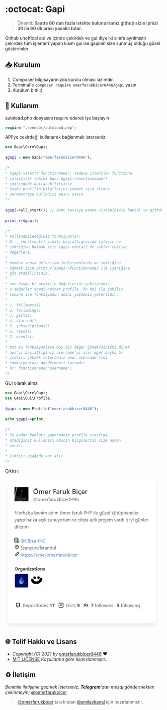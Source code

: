 # :octocat: Gapi

>Önemli: **Saatte 60 dan fazla istekte bulunursanız github sizin ipnizi 30 ila 60 dk arası yasaklı tutar.**

Github unoffical api ve içinde çekirdek ve gui diye iki sınıfa ayrılmıştır çekirdek tüm işlemeri yapan kısım gui ise gapinin size sunmuş olduğu güzel gösterimler

## 📥 Kurulum

1. Composer bilgisayarınızda kurulu olması lazımdır.
2. Terminal'e `composer require omerfarukbicer0446/gapi` yazın.
3. Kurulum bitti :) 

## 📒 Kullanım

autoload.php dosyasını require ederek işe başlayın
```php
require "./vendor/autoload.php";
```

API'ye çekirdeği kullanarak bağlanmak isterseniz.

```php
use Gapi\Core\Gapi;

$gapi = new Gapi("omerfarukbicer0446");

/* 
* $gapi->start('functionname') sadece istenilen functionu 
* çalıştırır tabiki bunu $gapi->functionname()  
* şeklindede kullanabilirsiniz. 
* başka profilin bilgilerini çekmek için ikinci 
* parametreye kullanıcı adını yazın.
*/ 

$gapi->all_start(); // Bunu tavsiye etmem sisteminizin hantal ve github'ın size ban atmasını kolaylaştırır sadece kullanacağınız fonksiyonları çalıştırın.

print_r($gapi);

/*
* Kullanabileceğiniz fonksiyonlar:
* 0. __construct() sınıfı başlattığınızda çalışır ne
* çektiğine bakmak için $gapi->detail de saklar çekilen 
* değerleri.
*
* bundan sonra gelen tüm fonksiyonlarda ne çektiğine 
* bakmak için print_r($gapi->functionname) ile içeriğine 
* göz atabilirsiniz.
* 
* not başka bi profilin değerlerini çektiyseniz 
* o değerler $gapi->other_profile_ ön eki ile çekilir 
* sonuna ise fonksiyonun adını yazmanız yeterlidir.
*
* 1. followers()
* 2. following()
* 3. gists()
* 4. starred()
* 5. subscriptions()
* 6. repos()
* 7. events()
*
* Not bu fonksiyonlara boş bir değer gönderdinizmi direk
* api'yi başlattığınız username'yi alır eğer başka bi 
* profili çekmek isterseniz onun username'sini 
* fonksiyonlara göndermeniz lazımdır.
* ör: functionname('username')
*/
```

GUI olarak alma 

```php
use Gapi\Core\Gapi;
use Gapi\Gui\Profile;

$gapi = new Profile("omerfarukbicer0446");

echo $gapi->print;

/*
* Bu kadar bunları yaparsanız profile sınıfına
* atadığınız kullanıcı adının bilgilerini size aynen 
* verir.
*
* Çıktısı aşağıda yer alır.
*/
```

Çıktısı:

![](assets/ProfileGUI.PNG)



## 🌐 Telif Hakkı ve Lisans

* *Copyright (C) 2021 by* [omerfarukbicer0446](https://github.com/omerfarukbicer0446) ❤️️
* [MIT LICENSE](https://github.com/omerfarukbicer0446/gapi/blob/master/LICENSE) *Koşullarına göre lisanslanmıştır..*

## ♻️ İletişim

*Benimle iletişime geçmek isterseniz, **Telegram**'dan mesaj göndermekten çekinmeyin;* [@omerfarukbicer](https://t.me/omerfarukbicer)


> [@omerfarukbicer](https://t.me/omerfarukbicer) tarafından [@smileykanal](https://t.me/smileykanal) için hazırlanmıştır.
